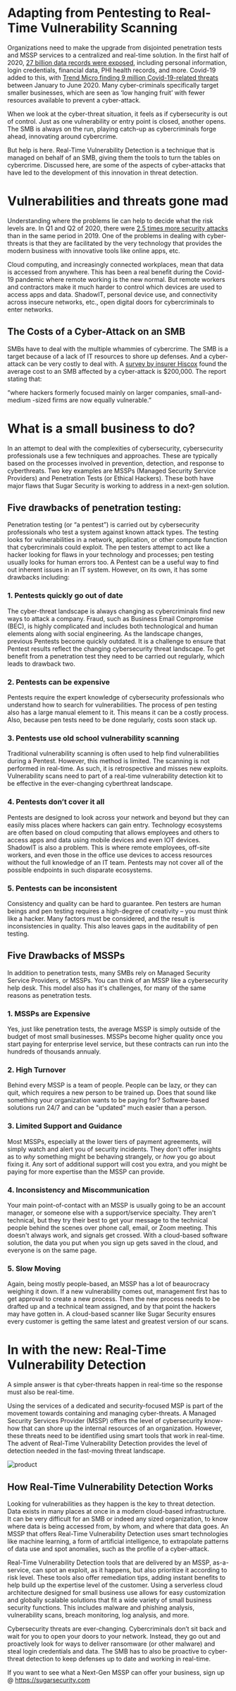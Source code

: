 # Adapting from Pentesting to Real-Time Vulnerability Scanning

Organizations need to make the upgrade from disjointed penetration tests and MSSP services to a centralized and real-time solution. In the first half of 2020, [27 billion data records were exposed](https://pages.riskbasedsecurity.com/en/2020-mid-year-data-breach-quickview-report), including personal information, login credentials, financial data, PHI health records, and more. Covid-19 added to this, with [Trend Micro finding 9 million Covid-19-related threats](https://www.trendmicro.com/vinfo/us/security/research-and-analysis/threat-reports/roundup/securing-the-pandemic-disrupted-workplace-trend-micro-2020-midyear-cybersecurity-report) between January to June 2020. Many cyber-criminals specifically target smaller businesses, which are seen as ‘low hanging fruit’ with fewer resources available to prevent a cyber-attack. 

When we look at the cyber-threat situation, it feels as if cybersecurity is out of control. Just as one vulnerability or entry point is closed, another opens. The SMB is always on the run, playing catch-up as cybercriminals forge ahead, innovating around cybercrime.

But help is here. Real-Time Vulnerability Detection is a technique that is managed on behalf of an SMB, giving them the tools to turn the tables on cybercrime. Discussed here, are some of the aspects of cyber-attacks that have led to the development of this innovation in threat detection.

# Vulnerabilities and threats gone mad

Understanding where the problems lie can help to decide what the risk levels are. In Q1 and Q2 of 2020, there were [2.5 times more security attacks](https://www.home.neustar/resources/whitepapers/cyber-threats-and-trends-report-2020-first-half) than in the same period in 2019. One of the problems in dealing with cyber-threats is that they are facilitated by the very technology that provides the modern business with innovative tools like online apps, etc. 

Cloud computing, and increasingly connected workplaces, mean that data is accessed from anywhere. This has been a real benefit during the Covid-19 pandemic where remote working is the new normal. But remote workers and contractors make it much harder to control which devices are used to access apps and data. ShadowIT, personal device use, and connectivity across insecure networks, etc., open digital doors for cybercriminals to enter networks. 

## The Costs of a Cyber-Attack on an SMB

SMBs have to deal with the multiple whammies of cybercrime. The SMB is a target because of a lack of IT resources to shore up defenses. And a cyber-attack can be very costly to deal with. A [survey by insurer Hiscox](https://www.hiscox.com/documents/2019-Hiscox-Cyber-Readiness-Report.pdf) found the average cost to an SMB affected by a cyber-attack is $200,000.  The report stating that: 

“where hackers formerly focused mainly on larger companies, small-and-medium -sized firms are now equally vulnerable.”

# What is a small business to do?

In an attempt to deal with the complexities of cybersecurity, cybersecurity professionals use a few techniques and approaches. These are typically based on the processes involved in prevention, detection, and response to cyberthreats. Two key examples are MSSPs (Managed Security Service Providers) and Penetration Tests (or Ethical Hackers). These both have major flaws that Sugar Security is working to address in a next-gen solution. 

## Five drawbacks of penetration testing:

Penetration testing (or “a pentest”) is carried out by cybersecurity professionals who test a system against known attack types. The testing looks for vulnerabilities in a network, application, or other compute function that cybercriminals could exploit. The pen testers attempt to act like a hacker looking for flaws in your technology and processes; pen testing usually looks for human errors too. A Pentest can be a useful way to find out inherent issues in an IT system. However, on its own, it has some drawbacks including:

### 1. Pentests quickly go out of date

The cyber-threat landscape is always changing as cybercriminals find new ways to attack a company. Fraud, such as Business Email Compromise (BEC), is highly complicated and includes both technological and human elements along with social engineering. As the landscape changes, previous Pentests become quickly outdated. It is a challenge to ensure that Pentest results reflect the changing cybersecurity threat landscape. To get benefit from a penetration test they need to be carried out regularly, which leads to drawback two.

### 2. Pentests can be expensive

Pentests require the expert knowledge of cybersecurity professionals who understand how to search for vulnerabilities. The process of pen testing also has a large manual element to it. This means it can be a costly process. Also, because pen tests need to be done regularly, costs soon stack up.

### 3. Pentests use old school vulnerability scanning

Traditional vulnerability scanning is often used to help find vulnerabilities during a Pentest. However, this method is limited. The scanning is not performed in real-time. As such, it is retrospective and misses new exploits. Vulnerability scans need to part of a real-time vulnerability detection kit to be effective in the ever-changing cyberthreat landscape.

### 4. Pentests don’t cover it all
Pentests are designed to look across your network and beyond but they can easily miss places where hackers can gain entry. Technology ecosystems are often based on cloud computing that allows employees and others to access apps and data using mobile devices and even IOT devices. ShadowIT is also a problem. This is where remote employees, off-site workers, and even those in the office use devices to access resources without the full knowledge of an IT team. Pentests may not cover all of the possible endpoints in such disparate ecosystems. 

### 5. Pentests can be inconsistent
Consistency and quality can be hard to guarantee. Pen testers are human beings and pen testing requires a high-degree of creativity – you must think like a hacker. Many factors must be considered, and the result is inconsistencies in quality. This also leaves gaps in the auditability of pen testing.


## Five Drawbacks of MSSPs

In addition to penetration tests, many SMBs rely on Managed Security Service Providers, or MSSPs. You can think of an MSSP like a cybersecurity help desk. This model also has it's challenges, for many of the same reasons as penetration tests. 

### 1. MSSPs are Expensive
Yes, just like penetration tests, the average MSSP is simply outside of the budget of most small businesses. MSSPs become higher quality once you start paying for enterprise level service, but these contracts can run into the hundreds of thousands annualy. 

### 2. High Turnover
Behind every MSSP is a team of people. People can be lazy, or they can quit, which requires a new person to be trained up. Does that sound like something your organization wants to be paying for? Software-based solutions run 24/7 and can be "updated" much easier than a person. 

### 3. Limited Support and Guidance
Most MSSPs, especially at the lower tiers of payment agreements, will simply watch and alert you of security incidents. They don't offer insights as to *why* something might be behaving strangely, or *how* you go about fixing it. Any sort of additional support will cost you extra, and you might be paying for more expertise than the MSSP can provide. 

### 4. Inconsistency and Miscommunication
Your main point-of-contact with an MSSP is usually going to be an account manager, or someone else with a support/service specialty. They aren't technical, but they try their best to get your message to the technical people behind the scenes over phone call, email, or Zoom meeting. This doesn't always work, and signals get crossed. With a cloud-based software solution, the data you put when you sign up gets saved in the cloud, and everyone is on the same page. 

### 5. Slow Moving
Again, being mostly people-based, an MSSP has a lot of beaurocracy weighing it down. If a new vulnerability comes out, management first has to get approval to create a new process. Then the new process needs to be drafted up and a technical team assigned, and by that point the hackers may have gotten in. A cloud-based scanner like Sugar Security ensures every customer is getting the same latest and greatest version of our scans.


# In with the new: Real-Time Vulnerability Detection 

A simple answer is that cyber-threats happen in real-time so the response must also be real-time.

Using the services of a dedicated and security-focused MSP is part of the movement towards containing and managing cyber-threats. A Managed Security Services Provider (MSSP) offers the level of cybersecurity know-how that can shore up the internal resources of an organization. However, these threats need to be identified using smart tools that work in real-time. The advent of Real-Time Vulnerability Detection provides the level of detection needed in the fast-moving threat landscape. 

![product](../assets/images/product.png)

## How Real-Time Vulnerability Detection Works
Looking for vulnerabilities as they happen is the key to threat detection. Data exists in many places at once in a modern cloud-based infrastructure. It can be very difficult for an SMB or indeed any sized organization, to know where data is being accessed from, by whom, and where that data goes.  An MSSP that offers Real-Time Vulnerability Detection uses smart technologies like machine learning, a form of artificial intelligence, to extrapolate patterns of data use and spot anomalies, such as the profile of a cyber-attack. 

Real-Time Vulnerability Detection tools that are delivered by an MSSP, as-a-service, can spot an exploit, as it happens, but also prioritize it according to risk level. These tools also offer remediation tips, adding instant benefits to help build up the expertise level of the customer. Using a serverless cloud architecture designed for small business use allows for easy customization and globally scalable solutions that fit a wide variety of small business security functions. This includes malware and phishing analysis, vulnerability scans, breach monitoring, log analysis, and more.

Cybersecurity threats are ever-changing. Cybercriminals don’t sit back and wait for you to open your doors to your network. Instead, they go out and proactively look for ways to deliver ransomware (or other malware) and steal login credentials and data. The SMB has to also be proactive to cyber-threat detection to keep defenses up to date and working in real-time. 

If you want to see what a Next-Gen MSSP can offer your business, sign up @ https://sugarsecurity.com
